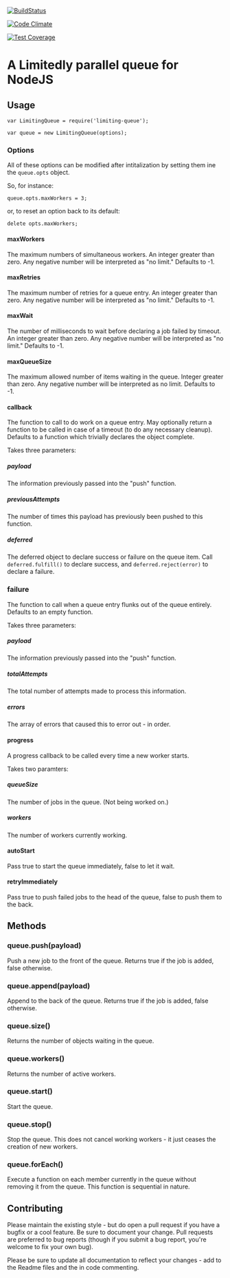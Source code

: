 [![BuildStatus](https://travis-ci.org/frankiethekneeman/node-limiting-queue.svg?branch=master)](https://travis-ci.org/frankiethekneeman/node-limiting-queue)

[![Code Climate](https://codeclimate.com/github/frankiethekneeman/node-limiting-queue/badges/gpa.svg)](https://codeclimate.com/github/frankiethekneeman/node-limiting-queue)

[![Test Coverage](https://codeclimate.com/github/frankiethekneeman/node-limiting-queue/badges/coverage.svg)](https://codeclimate.com/github/frankiethekneeman/node-limiting-queue)

# A Limitedly parallel queue for NodeJS

## Usage

    var LimitingQueue = require('limiting-queue');

    var queue = new LimitingQueue(options);

### Options

All of these options can be modified after intitalization by setting them ine the `queue.opts` object.

So, for instance:

    queue.opts.maxWorkers = 3;

or, to reset an option back to its default:

    delete opts.maxWorkers;

#### maxWorkers
        
The maximum numbers of simultaneous workers.  An integer greater than 
zero.  Any negative number will be interpreted as "no limit."
Defaults to -1.
        
#### maxRetries

The maximum number of retries for a queue entry.  An integer greater than 
zero.  Any negative number will be interpreted as "no limit."
Defaults to -1.

#### maxWait

The number of milliseconds to wait before declaring a job failed by 
timeout.  An integer greater than zero.  Any negative number will be 
interpreted as "no limit."
Defaults to -1.

#### maxQueueSize

The maximum allowed number of items waiting in the queue.  Integer greater than zero.  Any negative number will
be interpreted as no limit.
Defaults to -1.

#### callback

The function to call to do work on a queue entry.
May optionally return a function to be called in case of a timeout (to do any necessary cleanup).
Defaults to a function which trivially declares the object complete.

Takes three parameters:

##### payload

The information previously passed into the "push" function.

##### previousAttempts 

The number of times this payload has previously been pushed to this function.

##### deferred 
The deferred object to declare success or failure on the queue item.  Call `deferred.fulfill()` to
declare success, and `deferred.reject(error)` to declare a failure.

### failure

The function to call when a queue entry flunks out of the queue entirely.  
Defaults to an empty function.

Takes three parameters:

##### payload 

The information previously passed into the "push" function.

##### totalAttempts 

The total number of attempts made to process this information.

##### errors 

The array of errors that caused this to error out - in order.
        
#### progress

A progress callback to be called every time a new worker starts.

Takes two paramters:

##### queueSize

The number of jobs in the queue. (Not being worked on.)

##### workers 

The number of workers currently working.

#### autoStart

Pass true to start the queue immediately, false to let it wait.
    
#### retryImmediately
    
Pass true to push failed jobs to the head of the queue, false to push them to the back.

## Methods

### queue.push(payload)

Push a new job to the front of the queue.
Returns true if the job is added, false otherwise.

### queue.append(payload)

Append to the back of the queue.
Returns true if the job is added, false otherwise.

### queue.size()

Returns the number of objects waiting in the queue.

### queue.workers()

Returns the number of active workers.

### queue.start()

Start the queue.

### queue.stop()

Stop the queue.  This does not cancel working workers - it just ceases the creation of new workers.

### queue.forEach()

Execute a function on each member currently in the queue without removing it from the queue.
This function is sequential in nature.

## Contributing

Please maintain the existing style - but do open a pull request if you have a bugfix or a cool feature.
Be sure to document your change.  Pull requests are preferred to bug reports (though if you submit a bug
report, you're welcome to fix your own bug).

Please be sure to update all documentation to reflect your changes - add to the Readme files and the in
code commenting.
